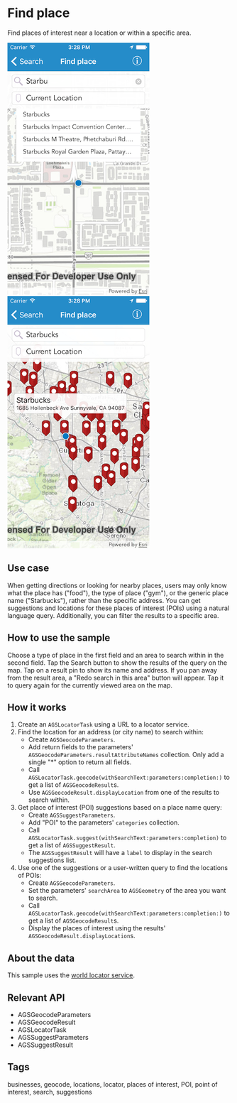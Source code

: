 # Find place

Find places of interest near a location or within a specific area.

![Search function](find-place-1.png)
![Search results](find-place-2.png)

## Use case

When getting directions or looking for nearby places, users may only know what the place has ("food"), the type of place ("gym"), or the generic place name ("Starbucks"), rather than the specific address. You can get suggestions and locations for these places of interest (POIs) using a natural language query. Additionally, you can filter the results to a specific area.

## How to use the sample

Choose a type of place in the first field and an area to search within in the second field. Tap the Search button to show the results of the query on the map. Tap on a result pin to show its name and address. If you pan away from the result area, a "Redo search in this area" button will appear. Tap it to query again for the currently viewed area on the map.

## How it works

1. Create an `AGSLocatorTask` using a URL to a locator service.
2. Find the location for an address (or city name) to search within:
    * Create `AGSGeocodeParameters`.
    * Add return fields to the parameters' `AGSGeocodeParameters.resultAttributeNames` collection. Only add a single "\*" option to return all fields.
    * Call `AGSLocatorTask.geocode(withSearchText:parameters:completion:)` to get a list of `AGSGeocodeResult`s.
    * Use `AGSGeocodeResult.displayLocation` from one of the results to search within.
3. Get place of interest (POI) suggestions based on a place name query:
    * Create `AGSSuggestParameters`.
    * Add "POI" to the parameters' `categories` collection.
    * Call `AGSLocatorTask.suggest(withSearchText:parameters:completion)` to get a list of `AGSSuggestResult`.
    * The `AGSSuggestResult` will have a `label` to display in the search suggestions list.
4. Use one of the suggestions or a user-written query to find the locations of POIs:
    * Create `AGSGeocodeParameters`.
    * Set the parameters' `searchArea` to `AGSGeometry` of the area you want to search.
    * Call `AGSLocatorTask.geocode(withSearchText:parameters:completion:)` to get a list of `AGSGeocodeResult`s.
    * Display the places of interest using the results' `AGSGeocodeResult.displayLocation`s.

## About the data

This sample uses the [world locator service](https://geocode.arcgis.com/arcgis/rest/services/World/GeocodeServer).

## Relevant API

* AGSGeocodeParameters
* AGSGeocodeResult
* AGSLocatorTask
* AGSSuggestParameters
* AGSSuggestResult

## Tags

businesses, geocode, locations, locator, places of interest, POI, point of interest, search, suggestions
